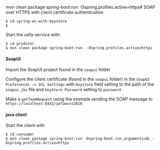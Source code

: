 mvn clean package spring-boot:run  -Dspring.profiles.active=https# SOAP over HTTPS with client certificate authentication

```
$ cd spring-ws-with-keystore
$
```

Start the uefa-service with:

```
$ cd producer
$ mvn clean package spring-boot:run  -Dspring.profiles.active=https 
```

#### SoapUI

Import the SoapUI project found in the `soapui` folder

Configure the client certificate (found in the `soapui` folder) in the `SoapUI Preferences -> SSL Settings` with `Keystore` field setting to the path of the `soapui.jks` file and `KeyStore Password` setting to `password`

Make a `getTeamRequest` using the example sending the SOAP message to `https://localhost:8443/uefaeuro2016`


#### java client

Start the client with

```
$ cd consumer
$ mvn clean package spring-boot:run -Dspring-boot.run.arguments=AL -Dspring.profiles.active=https
```